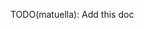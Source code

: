 TODO(matuella): Add this doc

<!-- Don't forget to mention about tracking npm dependencies: should lock versions to minor, allowing only patches. -->
